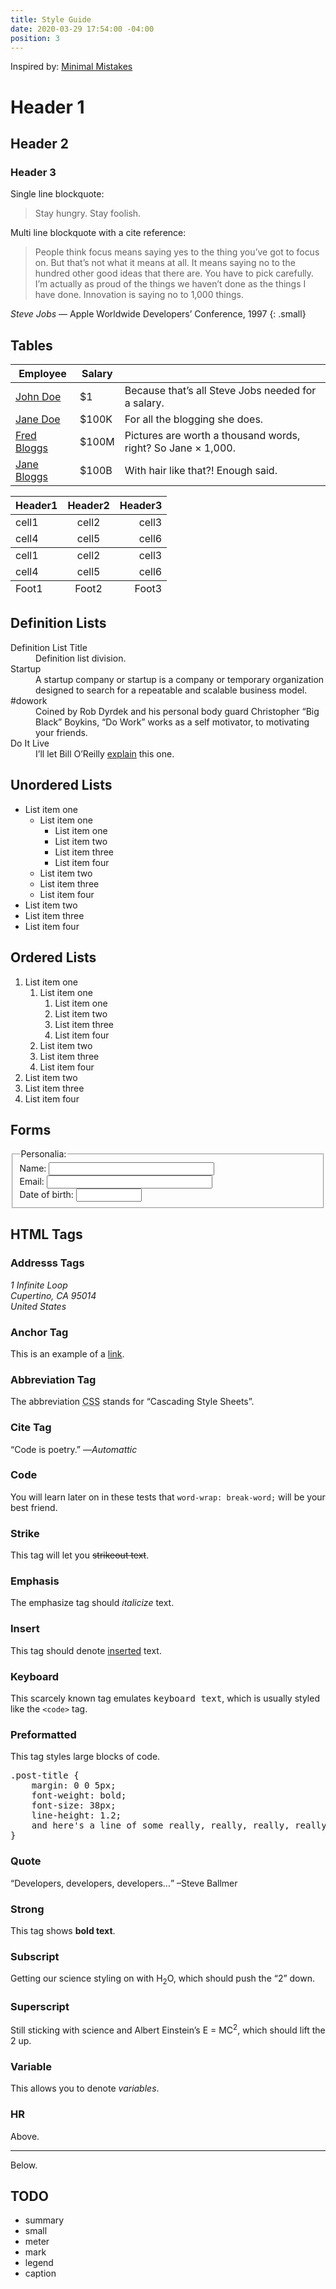 ```yaml
---
title: Style Guide
date: 2020-03-29 17:54:00 -04:00
position: 3
---
```


Inspired by: [Minimal Mistakes](https://mmistakes.github.io/minimal-mistakes/markup/markup-html-tags-and-formatting/)

# Header 1

## Header 2

### Header 3

Single line blockquote:

> Stay hungry. Stay foolish.

Multi line blockquote with a cite reference:

> People think focus means saying yes to the thing you’ve got to focus on. But that’s not what it means at all. It means saying no to the hundred other good ideas that there are. You have to pick carefully. I’m actually as proud of the things we haven’t done as the things I have done. Innovation is saying no to 1,000 things.

<cite>Steve Jobs</cite> — Apple Worldwide Developers’ Conference, 1997
{: .small}

## Tables

<table>
  <thead>
    <tr>
      <th>Employee</th>
      <th>Salary</th>
      <th>&nbsp;</th>
    </tr>
  </thead>
  <tbody>
    <tr>
      <td><a href="#">John Doe</a></td>
      <td>$1</td>
      <td>Because that’s all Steve Jobs needed for a salary.</td>
    </tr>
    <tr>
      <td><a href="#">Jane Doe</a></td>
      <td>$100K</td>
      <td>For all the blogging she does.</td>
    </tr>
    <tr>
      <td><a href="#">Fred Bloggs</a></td>
      <td>$100M</td>
      <td>Pictures are worth a thousand words, right? So Jane × 1,000.</td>
    </tr>
    <tr>
      <td><a href="#">Jane Bloggs</a></td>
      <td>$100B</td>
      <td>With hair like that?! Enough said.</td>
    </tr>
  </tbody>
</table>

<table>
  <thead>
    <tr>
      <th style="text-align: left">Header1</th>
      <th style="text-align: center">Header2</th>
      <th style="text-align: right">Header3</th>
    </tr>
  </thead>
  <tbody>
    <tr>
      <td style="text-align: left">cell1</td>
      <td style="text-align: center">cell2</td>
      <td style="text-align: right">cell3</td>
    </tr>
    <tr>
      <td style="text-align: left">cell4</td>
      <td style="text-align: center">cell5</td>
      <td style="text-align: right">cell6</td>
    </tr>
  </tbody>
  <tbody>
    <tr>
      <td style="text-align: left">cell1</td>
      <td style="text-align: center">cell2</td>
      <td style="text-align: right">cell3</td>
    </tr>
    <tr>
      <td style="text-align: left">cell4</td>
      <td style="text-align: center">cell5</td>
      <td style="text-align: right">cell6</td>
    </tr>
  </tbody>
  <tfoot>
    <tr>
      <td style="text-align: left">Foot1</td>
      <td style="text-align: center">Foot2</td>
      <td style="text-align: right">Foot3</td>
    </tr>
  </tfoot>
</table>

## Definition Lists

<dl>
  <dt>Definition List Title</dt>
  <dd>Definition list division.</dd>
  <dt>Startup</dt>
  <dd>A startup company or startup is a company or temporary organization designed to search for a repeatable and scalable business model.</dd>
  <dt>#dowork</dt>
  <dd>Coined by Rob Dyrdek and his personal body guard Christopher “Big Black” Boykins, “Do Work” works as a self motivator, to motivating your friends.</dd>
  <dt>Do It Live</dt>
  <dd>I’ll let Bill O’Reilly <a href="https://www.youtube.com/watch?v=O_HyZ5aW76c" title="We'll Do It Live">explain</a> this one.</dd>
</dl>

## Unordered Lists

<ul>
  <li>List item one
    <ul>
      <li>List item one
        <ul>
          <li>List item one</li>
          <li>List item two</li>
          <li>List item three</li>
          <li>List item four</li>
        </ul>
      </li>
      <li>List item two</li>
      <li>List item three</li>
      <li>List item four</li>
    </ul>
  </li>
  <li>List item two</li>
  <li>List item three</li>
  <li>List item four</li>
</ul>

## Ordered Lists

<ol>
  <li>List item one
    <ol>
      <li>List item one
        <ol>
          <li>List item one</li>
          <li>List item two</li>
          <li>List item three</li>
          <li>List item four</li>
        </ol>
      </li>
      <li>List item two</li>
      <li>List item three</li>
      <li>List item four</li>
    </ol>
  </li>
  <li>List item two</li>
  <li>List item three</li>
  <li>List item four</li>
</ol>

## Forms

<form>
  <fieldset>
    <legend>Personalia:</legend>
    Name: <input type="text" size="30"><br>
    Email: <input type="text" size="30"><br>
    Date of birth: <input type="text" size="10">
  </fieldset>
</form>

## HTML Tags

### Addresss Tags

<address>
  1 Infinite Loop<br> Cupertino, CA 95014<br> United States
</address>

### Anchor Tag

<p>This is an example of a <a href="http://apple.com" title="Apple">link</a>.</p>

### Abbreviation Tag

<p>The abbreviation <abbr title="Cascading Style Sheets">CSS</abbr> stands for “Cascading Style Sheets”.</p>

### Cite Tag

<p>“Code is poetry.” —<cite>Automattic</cite></p>

### Code

<p>You will learn later on in these tests that <code class="language-plaintext highlighter-rouge">word-wrap: break-word;</code> will be your best friend.</p>

### Strike

<p>This tag will let you <strike>strikeout text</strike>.</p>

### Emphasis

<p>The emphasize tag should <em>italicize</em> text.</p>

### Insert

<p>This tag should denote <ins>inserted</ins> text.</p>

### Keyboard

<p>This scarcely known tag emulates <kbd>keyboard text</kbd>, which is usually styled like the <code class="language-plaintext highlighter-rouge">&lt;code&gt;</code> tag.</p>

### Preformatted

<p>This tag styles large blocks of code.</p>

<pre>.post-title {
	margin: 0 0 5px;
	font-weight: bold;
	font-size: 38px;
	line-height: 1.2;
	and here's a line of some really, really, really, really long text, just to see how the PRE tag handles it and to find out how it overflows;
}
</pre>

### Quote

<p><q>Developers, developers, developers…</q> –Steve Ballmer</p>

### Strong

<p>This tag shows <strong>bold text</strong>.</p>

### Subscript

<p>Getting our science styling on with H<sub>2</sub>O, which should push the “2” down.</p>

### Superscript

<p>Still sticking with science and Albert Einstein’s E = MC<sup>2</sup>, which should lift the 2 up.</p>

### Variable

<p>This allows you to denote <var>variables</var>.</p>

### HR

Above.

<hr>

Below.

## TODO

- summary
- small
- meter
- mark
- legend
- caption
